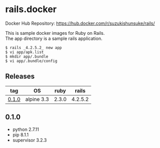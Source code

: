 # rails.docker

Docker Hub Repository: https://hub.docker.com/r/suzukishunsuke/rails/

This is sample docker images for Ruby on Rails.  
The app directory is a sample rails application.

```
$ rails _4.2.5.2_ new app
$ vi app/apk.list
$ mkdir app/.bundle
$ vi app/.bundle/config
```

## Releases

tag | OS | ruby | rails
--- | --- | --- | ---
[0.1.0](https://github.com/suzuki-shunsuke/rails.docker/blob/0.1.0/Dockerfile) | alpine 3.3 | 2.3.0 | 4.2.5.2

## 0.1.0

* python 2.7.11
* pip 8.1.1
* supervisor 3.2.3
